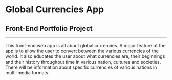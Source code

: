 # Global Currencies App

## Front-End Portfolio Project

---

This front-end web app is all about global currencies. A major feature of the app is to allow the user to convert between the various currencies of the world. It also educates the user about what currencies are, their beginnings and their history throughout time in various nation, cultures and societies. There will be information about specific currencies of various nations in multi-media formats.
